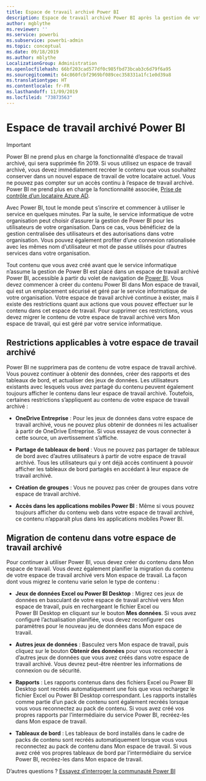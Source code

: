 ```yaml
---
title: Espace de travail archivé Power BI
description: Espace de travail archivé Power BI après la gestion de votre client Office 365
author: mgblythe
ms.reviewer: ''
ms.service: powerbi
ms.subservice: powerbi-admin
ms.topic: conceptual
ms.date: 09/18/2019
ms.author: mblythe
LocalizationGroup: Administration
ms.openlocfilehash: 66bf203cad577df0c985fbd73bcab3c6d79f6a95
ms.sourcegitcommit: 64c860fcbf2969bf089cec358331a1fc1e0d39a8
ms.translationtype: HT
ms.contentlocale: fr-FR
ms.lasthandoff: 11/09/2019
ms.locfileid: "73873563"
---
```

# <a name="power-bi-archived-workspace"></a>Espace de travail archivé Power BI

> [!IMPORTANT]
> Power BI ne prend plus en charge la fonctionnalité d’espace de travail archivé, qui sera supprimée fin 2019. Si vous utilisez un espace de travail archivé, vous devez immédiatement recréer le contenu que vous souhaitez conserver dans un nouvel espace de travail de votre locataire actuel. Vous ne pouvez pas compter sur un accès continu à l’espace de travail archivé. Power BI ne prend plus en charge la fonctionnalité associée, [Prise de contrôle d’un locataire Azure AD](service-admin-faq.md#what-is-the-process-to-manage-a-tenant-created-by-microsoft-for-my-users).

Avec Power BI, tout le monde peut s’inscrire et commencer à utiliser le service en quelques minutes.  Par la suite, le service informatique de votre organisation peut choisir d’assurer la gestion de Power BI pour les utilisateurs de votre organisation.  Dans ce cas, vous bénéficiez de la gestion centralisée des utilisateurs et des autorisations dans votre organisation. Vous pouvez également profiter d’une connexion rationalisée avec les mêmes nom d’utilisateur et mot de passe utilisés pour d’autres services dans votre organisation.

Tout contenu que vous avez créé avant que le service informatique n’assume la gestion de Power BI est placé dans un espace de travail archivé Power BI, accessible à partir du volet de navigation de [Power BI](https://app.powerbi.com). Vous devez commencer à créer du contenu Power BI dans Mon espace de travail, qui est un emplacement sécurisé et géré par le service informatique de votre organisation.  Votre espace de travail archivé continue à exister, mais il existe des restrictions quant aux actions que vous pouvez effectuer sur le contenu dans cet espace de travail.  Pour supprimer ces restrictions, vous devez migrer le contenu de votre espace de travail archivé vers Mon espace de travail, qui est géré par votre service informatique.

## <a name="restrictions-in-your-archived-workspace"></a>Restrictions applicables à votre espace de travail archivé

Power BI ne supprimera pas de contenu de votre espace de travail archivé. Vous pouvez continuer à obtenir des données, créer des rapports et des tableaux de bord, et actualiser des jeux de données. Les utilisateurs existants avec lesquels vous avez partagé du contenu peuvent également toujours afficher le contenu dans leur espace de travail archivé. Toutefois, certaines restrictions s’appliquent au contenu de votre espace de travail archivé :

* **OneDrive Entreprise** : Pour les jeux de données dans votre espace de travail archivé, vous ne pouvez plus obtenir de données ni les actualiser à partir de OneDrive Entreprise.  Si vous essayez de vous connecter à cette source, un avertissement s’affiche.

* **Partage de tableaux de bord** : Vous ne pouvez pas partager de tableaux de bord avec d’autres utilisateurs à partir de votre espace de travail archivé.  Tous les utilisateurs qui y ont déjà accès continuent à pouvoir afficher les tableaux de bord partagés en accédant à leur espace de travail archivé.

* **Création de groupes** : Vous ne pouvez pas créer de groupes dans votre espace de travail archivé.

* **Accès dans les applications mobiles Power BI** : Même si vous pouvez toujours afficher du contenu web dans votre espace de travail archivé, ce contenu n’apparaît plus dans les applications mobiles Power BI.

## <a name="migrating-content-in-your-archived-workspace"></a>Migration de contenu dans votre espace de travail archivé

Pour continuer à utiliser Power BI, vous devez créer du contenu dans Mon espace de travail. Vous devez également planifier la migration du contenu de votre espace de travail archivé vers Mon espace de travail.  La façon dont vous migrez le contenu varie selon le type de contenu :

* **Jeux de données Excel ou Power BI Desktop** : Migrez ces jeux de données en basculant de votre espace de travail archivé vers Mon espace de travail, puis en rechargeant le fichier Excel ou Power BI Desktop en cliquant sur le bouton **Mes données**.  Si vous avez configuré l’actualisation planifiée, vous devez reconfigurer ces paramètres pour le nouveau jeu de données dans Mon espace de travail.

* **Autres jeux de données** : Basculez vers Mon espace de travail, puis cliquez sur le bouton **Obtenir des données** pour vous reconnecter à d’autres jeux de données que vous avez créés dans votre espace de travail archivé.  Vous devrez peut-être réentrer les informations de connexion ou de sécurité.

* **Rapports** : Les rapports contenus dans des fichiers Excel ou Power BI Desktop sont recréés automatiquement une fois que vous rechargez le fichier Excel ou Power BI Desktop correspondant. Les rapports installés comme partie d’un pack de contenu sont également recréés lorsque vous vous reconnectez au pack de contenu. Si vous avez créé vos propres rapports par l’intermédiaire du service Power BI, recréez-les dans Mon espace de travail.

* **Tableaux de bord** : Les tableaux de bord installés dans le cadre de packs de contenu sont recréés automatiquement lorsque vous vous reconnectez au pack de contenu dans Mon espace de travail. Si vous avez créé vos propres tableaux de bord par l’intermédiaire du service Power BI, recréez-les dans Mon espace de travail.

D’autres questions ? [Essayez d’interroger la communauté Power BI](https://community.powerbi.com/)

